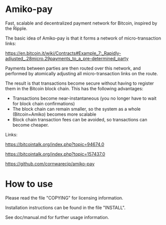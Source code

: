 Amiko-pay
=========

Fast, scalable and decentralized payment network for Bitcoin, inspired by the Ripple.

The basic idea of Amiko-pay is that it forms a network of micro-transaction links:

https://en.bitcoin.it/wiki/Contracts#Example_7:_Rapidly-adjusted_.28micro.29payments_to_a_pre-determined_party

Payments between parties are then routed over this network, and performed by
atomically adjusting all micro-transaction links on the route.

The result is that transactions become secure without having to register them in
the Bitcoin block chain. This has the following advantages:
* Transactions become near-instantaneous (you no longer have to wait for block chain confirmations)
* The block chain can remain smaller, so the system as a whole (Bitcoin+Amiko) becomes more scalable
* Block chain transaction fees can be avoided, so transactions can become cheaper.

Links:

https://bitcointalk.org/index.php?topic=94674.0

https://bitcointalk.org/index.php?topic=157437.0

https://github.com/cornwarecjp/amiko-pay

How to use
==========

Please read the file "COPYING" for licensing information.

Installation instructions can be found in the file "INSTALL".

See doc/manual.md for further usage information.

